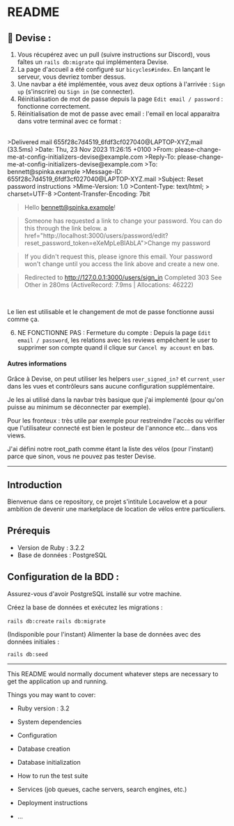 # README

## 📢 Devise :

1. Vous récupérez avec un pull (suivre instructions sur Discord), vous faîtes un `rails db:migrate` qui implémentera Devise.
2. La page d'accueil a été configuré sur `bicycles#index`. En lançant le serveur, vous devriez tomber dessus.
3. Une navbar a été implémentée, vous avez deux options à l'arrivée : `Sign up` (s'inscrire) ou `Sign in` (se connecter). 
4. Réinitialisation de mot de passe depuis la page `Edit email / password` : fonctionne correctement.
5. Réinitialisation de mot de passe avec email : l'email en local apparaitra dans votre terminal avec ce format : 

<br>
>Delivered mail 655f28c7d4519_6fdf3cf027040@LAPTOP-XYZ;mail (33.5ms)
>Date: Thu, 23 Nov 2023 11:26:15 +0100
>From: please-change-me-at-config-initializers-devise@example.com
>Reply-To: please-change-me-at-config-initializers-devise@example.com
>To: bennett@spinka.example
>Message-ID: 655f28c7d4519_6fdf3cf027040@LAPTOP-XYZ.mail
>Subject: Reset password instructions
>Mime-Version: 1.0
>Content-Type: text/html;
> charset=UTF-8
>Content-Transfer-Encoding: 7bit

> Hello bennett@spinka.example!

>Someone has requested a link to change your password. You can do this through the link below.
> a href="http://localhost:3000/users/password/edit?reset_password_token=eXeMpLeBlAbLA">Change my password

>If you didn't request this, please ignore this email.
>Your password won't change until you access the link above and create a new one.

>Redirected to http://127.0.0.1:3000/users/sign_in
>Completed 303 See Other in 280ms (ActiveRecord: 7.9ms | Allocations: 46222)

<br>

Le lien est utilisable et le changement de mot de passe fonctionne aussi comme ça.

6. NE FONCTIONNE PAS : Fermeture du compte : Depuis la page `Edit email / password`, les relations avec les reviews empêchent le user to supprimer son compte quand il clique sur `Cancel my account` en bas.

<h4>Autres informations </h4>

Grâce à Devise, on peut utiliser les helpers `user_signed_in?` et `current_user` dans les vues et contrôleurs sans aucune configuration supplémentaire. 

Je les ai utilisé dans la navbar très basique que j'ai implementé (pour qu'on puisse au minimum se déconnecter par exemple).

Pour les fronteux : très utile par exemple pour restreindre l'accès ou vérifier que l'utilisateur connecté est bien le posteur de l'annonce etc... dans vos views.

J'ai défini notre root_path comme étant la liste des vélos (pour l'instant) parce que sinon, vous ne pouvez pas tester Devise. 

<hr>

## Introduction
Bienvenue dans ce repository, ce projet s'intitule Locavelow et a pour ambition de devenir une marketplace de location de vélos entre particuliers.

## Prérequis
- Version de Ruby : 3.2.2
- Base de données : PostgreSQL

## Configuration de la BDD :

Assurez-vous d'avoir PostgreSQL installé sur votre machine.

Créez la base de données et exécutez les migrations :

`rails db:create`
`rails db:migrate`

(Indisponible pour l'instant) Alimenter la base de données avec des données initiales :

`rails db:seed`

<hr>

This README would normally document whatever steps are necessary to get the
application up and running.

Things you may want to cover:

* Ruby version : 3.2

* System dependencies

* Configuration

* Database creation

* Database initialization

* How to run the test suite

* Services (job queues, cache servers, search engines, etc.)

* Deployment instructions

* ...
